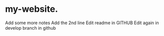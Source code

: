 # my-website. 
Add some more notes
Add the 2nd line
Edit readme in GITHUB
Edit again in develop branch in github
